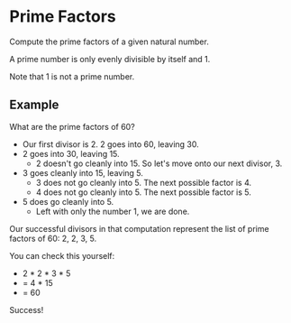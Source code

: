 # Prime Factors

Compute the prime factors of a given natural number.

A prime number is only evenly divisible by itself and 1.

Note that 1 is not a prime number.


## Example

What are the prime factors of 60?
- Our first divisor is 2. 2 goes into 60, leaving 30.
- 2 goes into 30, leaving 15.
  - 2 doesn't go cleanly into 15. So let's move onto our next divisor, 3.
- 3 goes cleanly into 15, leaving 5.
  - 3 does not go cleanly into 5. The next possible factor is 4.
  - 4 does not go cleanly into 5. The next possible factor is 5.
- 5 does go cleanly into 5.
  - Left with only the number 1, we are done.

Our successful divisors in that computation represent the list of prime factors of 60: 2, 2, 3, 5.

You can check this yourself:

- 2 * 2 * 3 * 5
- = 4 * 15
- = 60

Success!